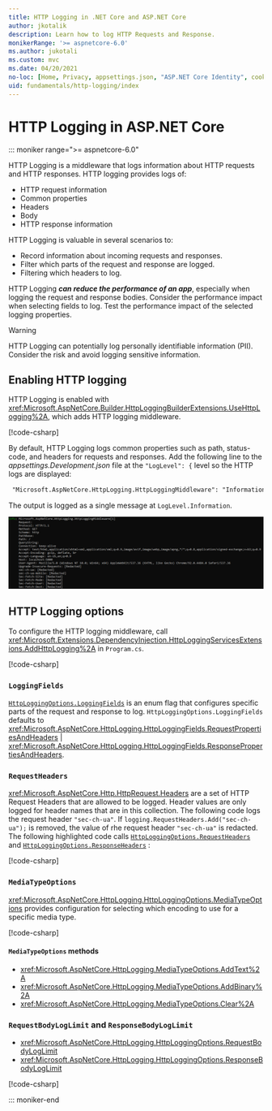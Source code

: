 ```yaml
---
title: HTTP Logging in .NET Core and ASP.NET Core
author: jkotalik
description: Learn how to log HTTP Requests and Response.
monikerRange: '>= aspnetcore-6.0'
ms.author: jukotali
ms.custom: mvc
ms.date: 04/20/2021
no-loc: [Home, Privacy, appsettings.json, "ASP.NET Core Identity", cookie, Cookie, Blazor, "Blazor Server", "Blazor WebAssembly", "Identity", "Let's Encrypt", Razor, SignalR]
uid: fundamentals/http-logging/index
---
```


# HTTP Logging in ASP.NET Core

::: moniker range=">= aspnetcore-6.0"

HTTP Logging is a middleware that logs information about HTTP requests and HTTP responses. HTTP logging provides logs of:

* HTTP request information
* Common properties
* Headers
* Body
* HTTP response information

HTTP Logging is valuable in several scenarios to:

* Record information about incoming requests and responses.
* Filter which parts of the request and response are logged.
* Filtering which headers to log.

HTTP Logging ***can reduce the performance of an app***, especially when logging the request and response bodies. Consider the performance impact when selecting fields to log. Test the performance impact of the selected logging properties.

> [!WARNING]
> HTTP Logging can potentially log personally identifiable information (PII). Consider the risk and avoid logging sensitive information.

## Enabling HTTP logging

HTTP Logging is enabled with <xref:Microsoft.AspNetCore.Builder.HttpLoggingBuilderExtensions.UseHttpLogging%2A>, which adds HTTP logging middleware.

[!code-csharp[](samples/6.x/Program.cs?name=snippet2&highlight=5)]

By default, HTTP Logging logs common properties such as path, status-code, and headers for requests and responses. Add the following line to the *appsettings.Development.json* file at the `"LogLevel": {` level so the HTTP logs are displayed:

```xml
 "Microsoft.AspNetCore.HttpLogging.HttpLoggingMiddleware": "Information"
 ```

The output is logged as a single message at `LogLevel.Information`.

![Sample request output](_static/requestlog.png)

## HTTP Logging options

To configure the HTTP logging middleware, call <xref:Microsoft.Extensions.DependencyInjection.HttpLoggingServicesExtensions.AddHttpLogging%2A> in `Program.cs`.

[!code-csharp[](samples/6.x/Program.cs?name=snippet_Addservices)]

### `LoggingFields`

[`HttpLoggingOptions.LoggingFields`](xref:Microsoft.AspNetCore.HttpLogging.HttpLoggingOptions.LoggingFields) is an enum flag that configures specific parts of the request and response to log. ``HttpLoggingOptions.LoggingFields`` defaults to <xref:Microsoft.AspNetCore.HttpLogging.HttpLoggingFields.RequestPropertiesAndHeaders> | <xref:Microsoft.AspNetCore.HttpLogging.HttpLoggingFields.ResponsePropertiesAndHeaders>.

### `RequestHeaders`

<xref:Microsoft.AspNetCore.Http.HttpRequest.Headers> are a set of HTTP Request Headers that are allowed to be logged. Header values are only logged for header names that are in this collection. The following code logs the request header `"sec-ch-ua"`. If `logging.RequestHeaders.Add("sec-ch-ua");` is removed, the value of rhe request header `"sec-ch-ua"` is redacted. The following highlighted code calls [`HttpLoggingOptions.RequestHeaders`](xref:Microsoft.AspNetCore.HttpLogging.HttpLoggingOptions.RequestHeaders) and [`HttpLoggingOptions.ResponseHeaders`](xref:Microsoft.AspNetCore.HttpLogging.HttpLoggingOptions.ResponseHeaders) :

[!code-csharp[](samples/6.x/Program.cs?name=snippet_Addservices&highlight=8,9)]

### `MediaTypeOptions`

<xref:Microsoft.AspNetCore.HttpLogging.HttpLoggingOptions.MediaTypeOptions> provides configuration for selecting which encoding to use for a specific media type.

[!code-csharp[](samples/6.x/Program.cs?name=snippet_Addservices&highlight=10)]

#### `MediaTypeOptions` methods

* <xref:Microsoft.AspNetCore.HttpLogging.MediaTypeOptions.AddText%2A>
* <xref:Microsoft.AspNetCore.HttpLogging.MediaTypeOptions.AddBinary%2A>
* <xref:Microsoft.AspNetCore.HttpLogging.MediaTypeOptions.Clear%2A>

### `RequestBodyLogLimit` and `ResponseBodyLogLimit`

* <xref:Microsoft.AspNetCore.HttpLogging.HttpLoggingOptions.RequestBodyLogLimit>
* <xref:Microsoft.AspNetCore.HttpLogging.HttpLoggingOptions.ResponseBodyLogLimit>

[!code-csharp[](samples/6.x/Program.cs?name=snippet_Addservices&highlight=11-12)]

::: moniker-end
